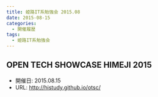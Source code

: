 ```yaml
---
title: 姫路IT系勉強会 2015.08
date: 2015-08-15
categories:
  - 開催履歴
tags:
  - 姫路IT系勉強会
---
```


## OPEN TECH SHOWCASE HIMEJI 2015

* 開催日: 2015.08.15
* URL: http://histudy.github.io/otsc/
